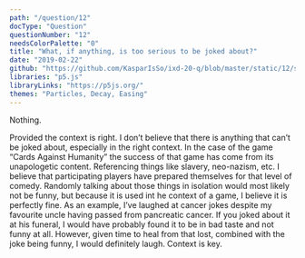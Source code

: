 ```yaml
---
path: "/question/12"
docType: "Question"
questionNumber: "12"
needsColorPalette: "0"
title: "What, if anything, is too serious to be joked about?"
date: "2019-02-22"
github: "https://github.com/KasparIsSo/ixd-20-q/blob/master/static/12/sketch.js"
libraries: "p5.js"
libraryLinks: "https://p5js.org/"
themes: "Particles, Decay, Easing"
---
```


Nothing.

Provided the context is right. I don’t believe that there is anything that can’t be joked about, especially in the right context. In the case of the game “Cards Against Humanity” the success of that game has come from its unapologetic content. Referencing things like slavery, neo-nazism, etc. I believe that participating players have prepared themselves for that level of comedy. Randomly talking about those things in isolation would most likely not be funny, but because it is used int he context of a game, I believe it is perfectly fine. As an example, I’ve laughed at cancer jokes despite my favourite uncle having passed from pancreatic cancer. If you joked about it at his funeral, I would have probably found it to be in bad taste and not funny at all. However, given time to heal from that lost, combined with the joke being funny, I would definitely laugh. Context is key.
